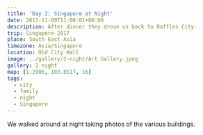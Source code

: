 ```yaml
---
title: 'Day 2: Singapore at Night'
date: 2017-11-09T11:00:01+00:00
description: After dinner they drove us back to Raffles City.
trip: Singapore 2017
place: South East Asia
timezone: Asia/Singapore
location: Old City Hall
image: ../gallery/2-night/Art Gallery.jpeg
gallery: 2-night
map: [1.2906, 103.8517, 16]
tags:
  - city
  - family
  - night
  - Singapore
---
```


We walked around at night taking photos of the various buildings.
